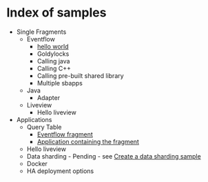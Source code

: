 # Index of samples

* Single Fragments
    * Eventflow
        * [hello world](../fragments/eventflow/helloworld/src/site/markdown/index.md)
        * Goldylocks
        * Calling java
        * Calling C++
        * Calling pre-built shared library
        * Multiple sbapps
    * Java
        * Adapter
    * Liveview
        * Hello liveview
* Applications
    * Query Table
        * [Eventflow fragment](../applications/querytable/querytable-eventflowfragment/src/site/markdown/index.md) 
        * [Application containing the fragment](../applications/querytable/querytable-application/src/site/markdown/index.md)
    * Hello liveview
    * Data sharding - Pending - see [Create a data sharding sample](https://github.com/plord12/samples/issues/1)
    * Docker
    * HA deployment options